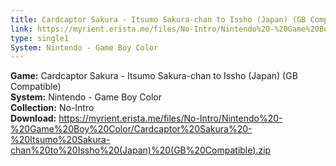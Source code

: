 ```yaml
---
title: Cardcaptor Sakura - Itsumo Sakura-chan to Issho (Japan) (GB Compatible)
link: https://myrient.erista.me/files/No-Intro/Nintendo%20-%20Game%20Boy%20Color/Cardcaptor%20Sakura%20-%20Itsumo%20Sakura-chan%20to%20Issho%20(Japan)%20(GB%20Compatible).zip
type: single1
System: Nintendo - Game Boy Color
---
```

<b>Game:</b> Cardcaptor Sakura - Itsumo Sakura-chan to Issho (Japan) (GB Compatible)<br>
<b>System:</b> Nintendo - Game Boy Color<br>
<b>Collection:</b> No-Intro<br>
<b>Download:</b> https://myrient.erista.me/files/No-Intro/Nintendo%20-%20Game%20Boy%20Color/Cardcaptor%20Sakura%20-%20Itsumo%20Sakura-chan%20to%20Issho%20(Japan)%20(GB%20Compatible).zip